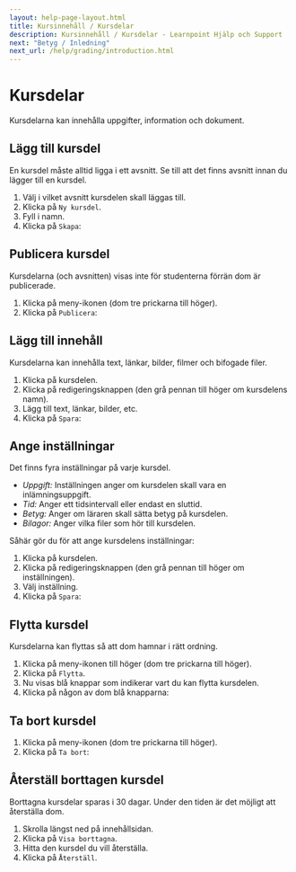 ```yaml
---
layout: help-page-layout.html
title: Kursinnehåll / Kursdelar
description: Kursinnehåll / Kursdelar - Learnpoint Hjälp och Support
next: "Betyg / Inledning"
next_url: /help/grading/introduction.html
---
```


# Kursdelar

<!-- only-in-swedish.html -->

Kursdelarna kan innehålla uppgifter, information och dokument.


## Lägg till kursdel

En kursdel måste alltid ligga i ett avsnitt. Se till att det finns avsnitt innan du lägger till en kursdel.

1. Välj i vilket avsnitt kursdelen skall läggas till.
2. Klicka på `Ny kursdel`.
3. Fyll i namn.
4. Klicka på `Skapa`:

<!-- desktop-recording.html, { src: "_assets/add-course-item.mp4", alt: "Lägg till kursdel", theme: "light" } -->


## Publicera kursdel

Kursdelarna (och avsnitten) visas inte för studenterna förrän dom är publicerade.

1. Klicka på meny-ikonen (dom tre prickarna till höger).
2. Klicka på `Publicera`:

<!-- desktop-screenshot.html, { src: "_assets/publish-course-item.png", alt: "Publicera kursdel", theme: "light" } -->


## Lägg till innehåll

Kursdelarna kan innehålla text, länkar, bilder, filmer och bifogade filer.

1. Klicka på kursdelen.
2. Klicka på redigeringsknappen (den grå pennan till höger om kursdelens namn).
3. Lägg till text, länkar, bilder, etc.
4. Klicka på `Spara`:

<!-- desktop-recording.html, { src: "_assets/add-course-item-content.mp4", alt: "Lägg till innehåll", theme: "light" } -->


## Ange inställningar

Det finns fyra inställningar på varje kursdel.

* *Uppgift:* Inställningen anger om kursdelen skall vara en inlämningsuppgift.
* *Tid:* Anger ett tidsintervall eller endast en sluttid.
* *Betyg:* Anger om läraren skall sätta betyg på kursdelen.
* *Bilagor:* Anger vilka filer som hör till kursdelen.

Såhär gör du för att ange kursdelens inställningar:

1. Klicka på kursdelen.
2. Klicka på redigeringsknappen (den grå pennan till höger om inställningen).
3. Välj inställning.
4. Klicka på `Spara`:

<!-- desktop-recording.html, { src: "_assets/course-item-settings.mp4", alt: "Ange inställningar", theme: "light" } -->


## Flytta kursdel

Kursdelarna kan flyttas så att dom hamnar i rätt ordning.

1. Klicka på meny-ikonen till höger (dom tre prickarna till höger).
2. Klicka på `Flytta`.
3. Nu visas blå knappar som indikerar vart du kan flytta kursdelen.
4. Klicka på någon av dom blå knapparna:

<!-- desktop-recording.html, { src: "_assets/move-course-item.mp4", alt: "Flytta kursdel", theme: "light" } -->


## Ta bort kursdel

1. Klicka på meny-ikonen (dom tre prickarna till höger).
2. Klicka på `Ta bort`:

<!-- desktop-screenshot.html, { src: "_assets/delete-course-item.png", alt: "Ta bort kursdel", theme: "light" } -->


## Återställ borttagen kursdel

Borttagna kursdelar sparas i 30 dagar. Under den tiden är det möjligt att återställa dom.

1. Skrolla längst ned på innehållsidan.
2. Klicka på `Visa borttagna`.
3. Hitta den kursdel du vill återställa.
4. Klicka på `Återställ`.